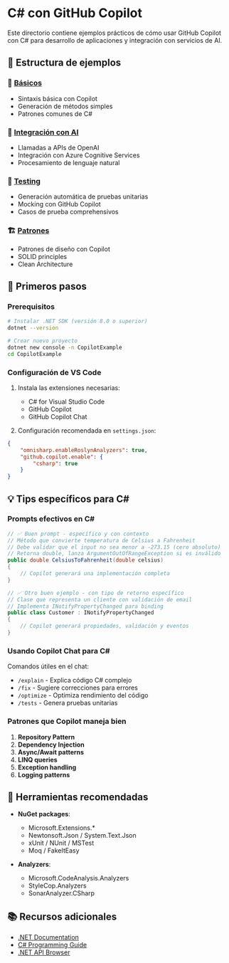 # C# con GitHub Copilot

Este directorio contiene ejemplos prácticos de cómo usar GitHub Copilot con C# para desarrollo de aplicaciones y integración con servicios de AI.

## 📁 Estructura de ejemplos

### 🔰 [Básicos](./basic/)
- Sintaxis básica con Copilot
- Generación de métodos simples
- Patrones comunes de C#

### 🤖 [Integración con AI](./ai-integration/)
- Llamadas a APIs de OpenAI
- Integración con Azure Cognitive Services
- Procesamiento de lenguaje natural

### 🧪 [Testing](./testing/)
- Generación automática de pruebas unitarias
- Mocking con GitHub Copilot
- Casos de prueba comprehensivos

### 🏗️ [Patrones](./patterns/)
- Patrones de diseño con Copilot
- SOLID principles
- Clean Architecture

## 🚀 Primeros pasos

### Prerequisitos

```bash
# Instalar .NET SDK (versión 8.0 o superior)
dotnet --version

# Crear nuevo proyecto
dotnet new console -n CopilotExample
cd CopilotExample
```

### Configuración de VS Code

1. Instala las extensiones necesarias:
   - C# for Visual Studio Code
   - GitHub Copilot
   - GitHub Copilot Chat

2. Configuración recomendada en `settings.json`:
```json
{
    "omnisharp.enableRoslynAnalyzers": true,
    "github.copilot.enable": {
        "csharp": true
    }
}
```

## 💡 Tips específicos para C#

### Prompts efectivos en C#

```csharp
// ✅ Buen prompt - específico y con contexto
// Método que convierte temperatura de Celsius a Fahrenheit
// Debe validar que el input no sea menor a -273.15 (cero absoluto)
// Retorna double, lanza ArgumentOutOfRangeException si es inválido
public double CelsiusToFahrenheit(double celsius)
{
    // Copilot generará una implementación completa
}

// ✅ Otro buen ejemplo - con tipo de retorno específico
// Clase que representa un cliente con validación de email
// Implementa INotifyPropertyChanged para binding
public class Customer : INotifyPropertyChanged
{
    // Copilot generará propiedades, validación y eventos
}
```

### Usando Copilot Chat para C#

Comandos útiles en el chat:
- `/explain` - Explica código C# complejo
- `/fix` - Sugiere correcciones para errores
- `/optimize` - Optimiza rendimiento del código
- `/tests` - Genera pruebas unitarias

### Patrones que Copilot maneja bien

1. **Repository Pattern**
2. **Dependency Injection**
3. **Async/Await patterns**
4. **LINQ queries**
5. **Exception handling**
6. **Logging patterns**

## 🔧 Herramientas recomendadas

- **NuGet packages**: 
  - Microsoft.Extensions.*
  - Newtonsoft.Json / System.Text.Json
  - xUnit / NUnit / MSTest
  - Moq / FakeItEasy
  
- **Analyzers**:
  - Microsoft.CodeAnalysis.Analyzers
  - StyleCop.Analyzers
  - SonarAnalyzer.CSharp

## 📚 Recursos adicionales

- [.NET Documentation](https://docs.microsoft.com/en-us/dotnet/)
- [C# Programming Guide](https://docs.microsoft.com/en-us/dotnet/csharp/)
- [.NET API Browser](https://docs.microsoft.com/en-us/dotnet/api/)